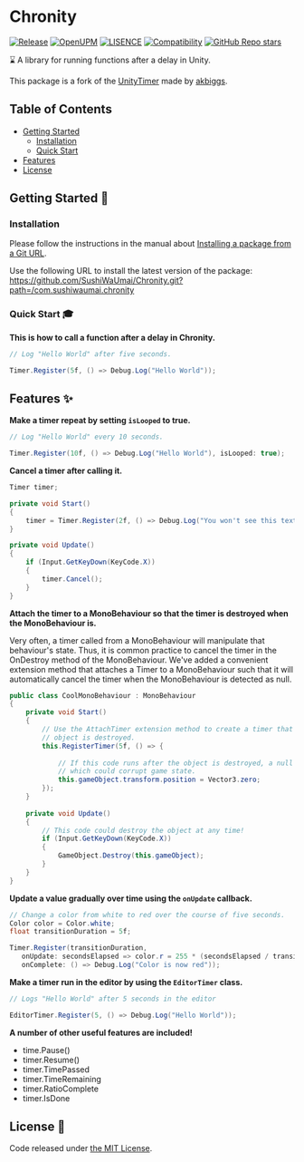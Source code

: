 # Chronity

[![Release](https://img.shields.io/github/v/release/SushiWaUmai/Chronity?include_prereleases&style=flat-square)](https://github.com/SushiWaUmai/Chronity/releases)
[![OpenUPM](https://img.shields.io/npm/v/com.sushiwaumai.chronity?label=openupm&registry_uri=https://package.openupm.com&style=flat-square)](https://openupm.com/packages/com.sushiwaumai.chronity/)
[![LISENCE](https://img.shields.io/github/license/SushiWaUmai/Chronity?style=flat-square)](https://github.com/SushiWaUmai/Chronity/blob/main/LICENSE)
[![Compatibility](https://img.shields.io/badge/-2020.3+-11191F?logo=Unity&style=flat-square)](https://unity3d.com/get-unity/download/archive)
[![GitHub Repo stars](https://img.shields.io/github/stars/SushiWaUmai/Chronity?color=%23dca&label=%E2%AD%90&style=flat-square)](https://github.com/SushiWaUmai/Chronity/stargazers)

:hourglass: A library for running functions after a delay in Unity.

This package is a fork of the [UnityTimer](https://github.com/akbiggs/UnityTimer) made by [akbiggs](https://github.com/akbiggs).

## Table of Contents
- [Getting Started](https://github.com/SushiWaUmai/Chronity#getting-started-rocket)
  - [Installation](https://github.com/SushiWaUmai/Chronity#installation)
  - [Quick Start](https://github.com/SushiWaUmai/Chronity#quick-start-mortar_board)
- [Features](https://github.com/SushiWaUmai/Chronity#features-sparkles)
- [License](https://github.com/SushiWaUmai/Chronity#license-scroll)

## Getting Started :rocket:

### Installation
Please follow the instructions in the manual about [Installing a package from a Git URL](https://docs.unity3d.com/Manual/upm-ui-giturl.html). 


Use the following URL to install the latest version of the package:
https://github.com/SushiWaUmai/Chronity.git?path=/com.sushiwaumai.chronity


### Quick Start :mortar_board:
**This is how to call a function after a delay in Chronity.**

```c#
// Log "Hello World" after five seconds.

Timer.Register(5f, () => Debug.Log("Hello World"));
```

## Features :sparkles:

**Make a timer repeat by setting `isLooped` to true.**
```c#
// Log "Hello World" every 10 seconds.

Timer.Register(10f, () => Debug.Log("Hello World"), isLooped: true);
```

**Cancel a timer after calling it.**
```c#
Timer timer;

private void Start()
{
    timer = Timer.Register(2f, () => Debug.Log("You won't see this text if you press X."));
}

private void Update()
{
    if (Input.GetKeyDown(KeyCode.X)) 
    {
        timer.Cancel();
    }
}
```


**Attach the timer to a MonoBehaviour so that the timer is destroyed when the MonoBehaviour is.**

Very often, a timer called from a MonoBehaviour will manipulate that behaviour's state. Thus, it is common practice to cancel the timer in the OnDestroy method of the MonoBehaviour. We've added a convenient extension method that attaches a Timer to a MonoBehaviour such that it will automatically cancel the timer when the MonoBehaviour is detected as null.

```c#
public class CoolMonoBehaviour : MonoBehaviour
{
    private void Start() 
    {
        // Use the AttachTimer extension method to create a timer that is destroyed when this
        // object is destroyed.
        this.RegisterTimer(5f, () => {
      
            // If this code runs after the object is destroyed, a null reference will be thrown,
            // which could corrupt game state.
            this.gameObject.transform.position = Vector3.zero;
        });
    }
   
    private void Update() 
    {
        // This code could destroy the object at any time!
        if (Input.GetKeyDown(KeyCode.X)) 
        {
            GameObject.Destroy(this.gameObject);
        }
    }
}
```

**Update a value gradually over time using the `onUpdate` callback.**

```c#
// Change a color from white to red over the course of five seconds.
Color color = Color.white;
float transitionDuration = 5f;

Timer.Register(transitionDuration,
   onUpdate: secondsElapsed => color.r = 255 * (secondsElapsed / transitionDuration),
   onComplete: () => Debug.Log("Color is now red"));
```

**Make a timer run in the editor by using the `EditorTimer` class.**
```c#
// Logs "Hello World" after 5 seconds in the editor

EditorTimer.Register(5, () => Debug.Log("Hello World"));
```

**A number of other useful features are included!**

- time.Pause()
- timer.Resume()
- timer.TimePassed
- timer.TimeRemaining
- timer.RatioComplete
- timer.IsDone


## License :scroll:

Code released under [the MIT License](https://github.com/SushiWaUmai/Chronity/blob/main/LICENSE).
